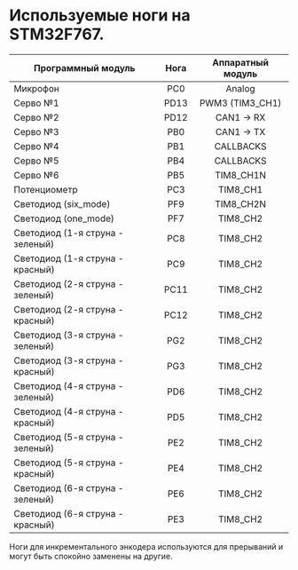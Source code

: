 # Используемые ноги на STM32F767.


|         Программный модуль       | Нога  | Аппаратный модуль |
|----------------------------------|:-----:|:-----------------:|
|             Микрофон             |  PC0  |    Analog	  |
|      	      Серво №1             |  PD13 |    PWM3 (TIM3_CH1)|
|   	      Серво №2 		   |  PD12 |    CAN1 -> RX     |
|   	      Серво №3    	   |  PB0  |    CAN1 -> TX     |
| 	      Серво №4 		   |  PB1  |    CALLBACKS      |
| 	      Серво №5 		   |  PB4  |    CALLBACKS      |
|    	      Серво №6	  	   |  PB5  |    TIM8_CH1N      |
|   	    Потенциометр	   |  PC3  |    TIM8_CH1       |
|    	Светодиод (six_mode)  	   |  PF9  |    TIM8_CH2N      |
|      	Светодиод (one_mode)	   |  PF7  |    TIM8_CH2       |
| Светодиод (1-я струна - зеленый) |  PC8  |    TIM8_CH2       |
| Светодиод (1-я струна - красный) |  PC9  |    TIM8_CH2       |
| Светодиод (2-я струна - зеленый) |  PC11 |    TIM8_CH2       |
| Светодиод (2-я струна - красный) |  PC12 |    TIM8_CH2       |
| Светодиод (3-я струна - зеленый) |  PG2  |    TIM8_CH2       |
| Светодиод (3-я струна - красный) |  PG3  |    TIM8_CH2       |
| Светодиод (4-я струна - зеленый) |  PD6  |    TIM8_CH2       |
| Светодиод (4-я струна - красный) |  PD5  |    TIM8_CH2       |
| Светодиод (5-я струна - зеленый) |  PE2  |    TIM8_CH2       |
| Светодиод (5-я струна - красный) |  PE4  |    TIM8_CH2       |
| Светодиод (6-я струна - зеленый) |  PE6  |    TIM8_CH2       |
| Светодиод (6-я струна - красный) |  PE3  |    TIM8_CH2       |

Ноги для инкрементального энкодера используются для прерываний и могут быть спокойно заменены на другие.
